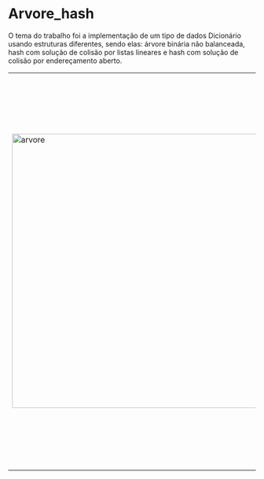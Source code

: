 # Arvore_hash
O tema do trabalho foi a implementação de um tipo de dados Dicionário usando estruturas diferentes, sendo elas: árvore binária não balanceada, hash com solução de colisão por listas lineares e hash com solução de colisão por endereçamento aberto.

<table>
  <tr>
    <td><img src="https://github.com/nojirilucas/Arvore_hash/assets/103136574/ac20c900-bb7f-434c-b6e9-16f8769c077c" alt="arvore" width="557"></td>
    <td><img src="https://github.com/nojirilucas/Arvore_hash/assets/103136574/0e16a712-5dcf-4d5b-83a0-e73cf6afb5db" alt="Captura de tela de 2023-07-21 15-53-54" width="800"></td>
  </tr>
</table>
